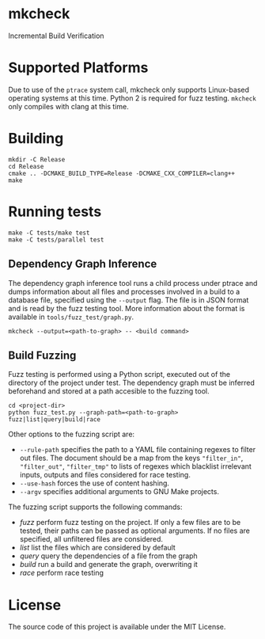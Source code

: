 # mkcheck

Incremental Build Verification

# Supported Platforms

Due to use of the ```ptrace``` system call, mkcheck only supports Linux-based operating systems at this time.
Python 2 is required for fuzz testing. ```mkcheck``` only compiles with clang at this time.

# Building

```
mkdir -C Release
cd Release
cmake .. -DCMAKE_BUILD_TYPE=Release -DCMAKE_CXX_COMPILER=clang++
make
```

# Running tests

```
make -C tests/make test
make -C tests/parallel test
```

## Dependency Graph Inference

The dependency graph inference tool runs a child process under ptrace and dumps information about all files and processes involved in a build to a database file, specified using the ```--output``` flag. The file is in JSON format and is read by the fuzz testing tool. More information about the format is available in ```tools/fuzz_test/graph.py```.

```
mkcheck --output=<path-to-graph> -- <build command>
```

## Build Fuzzing

Fuzz testing is performed using a Python script, executed out of the directory of the project under test. The dependency graph must be inferred beforehand and stored at a path accesible to the fuzzing tool.

```
cd <project-dir>
python fuzz_test.py --graph-path=<path-to-graph> fuzz|list|query|build|race
```

Other options to the fuzzing script are:
* ```--rule-path``` specifies the path to a YAML file containing regexes to filter out files. The document should be a map from the keys ```"filter_in"```, ```"filter_out"```, ```"filter_tmp"``` to lists of regexes which blacklist irrelevant inputs, outputs and files considered for race testing.
* ```--use-hash``` forces the use of content hashing.
* ```--argv``` specifies additional arguments to GNU Make projects.

The fuzzing script supports the following commands:

* _fuzz_ perform fuzz testing on the project. If only a few files are to be tested, their paths can be passed as optional arguments. If no files are specified, all unfiltered files are considered.
* _list_ list the files which are considered by default
* _query_ query the dependencies of a file from the graph
* _build_ run a build and generate the graph, overwriting it
* _race_ perform race testing

# License

The source code of this project is available under the MIT License.
